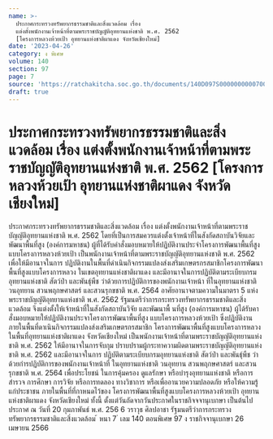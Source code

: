 ```yaml
---
name: >-
  ประกาศกระทรวงทรัพยากรธรรมชาติและสิ่งแวดล้อม เรื่อง
  แต่งตั้งพนักงานเจ้าหน้าที่ตามพระราชบัญญัติอุทยานแห่งชาติ พ.ศ. 2562
  [โครงการหลวงห้วยเป้า อุทยานแห่งชาติผาแดง จังหวัดเชียงใหม่]
date: '2023-04-26'
category: ง พิเศษ
volume: 140
section: 97
page: 7
source: 'https://ratchakitcha.soc.go.th/documents/140D097S0000000000700.pdf'
draft: true
---
```


# ประกาศกระทรวงทรัพยากรธรรมชาติและสิ่งแวดล้อม เรื่อง แต่งตั้งพนักงานเจ้าหน้าที่ตามพระราชบัญญัติอุทยานแห่งชาติ พ.ศ. 2562 [โครงการหลวงห้วยเป้า อุทยานแห่งชาติผาแดง จังหวัดเชียงใหม่]

ประกาศกระทรวงทรัพยากรธรรมชาติและสิ่งแวดล้อม เรื่อง แต่งตั้งพนักงานเจ้าหน้าที่ตามพระราชบัญญัติอุทยานแห่งชาติ พ.ศ. 2562 โดยที่เป็นการสมควรแต่งตั้งเจ้าหน้าที่ในสังกัดสถาบันวิจัยและพัฒนาพื้นที่สูง (องค์การมหาชน) ผู้ที่ได้รับคำสั่งมอบหมายให้ปฏิบัติงานประจำโครงการพัฒนาพื้นที่สูงแบบโครงการหลวงห้วยเป้า เป็นพนักงานเจ้าหน้าที่ตามพระราชบัญญัติอุทยานแห่งชาติ พ.ศ. 2562 เพื่อให้มีอานาจในการ ปฏิบัติงานในพื้นที่ดำเนินกิจกรรมแปลงส่งเสริมเกษตรกรสมาชิกโครงการพัฒนาพื้นที่สูงแบบโครงการหลวง ในเขตอุทยานแห่งชาติผาแดง และมีอานาจในการปฏิบัติตามระเบียบกรมอุทยานแห่งชาติ สัตว์ป่า และพันธุ์พืช ว่าด้วยการปฏิบัติการของพนักงานเจ้าหน้า ที่ในอุทยานแห่งชาติ วนอุทยาน สวนพฤกษศาสตร์ และสวนรุกขชาติ พ.ศ. 2564 อาศัยอานาจตามความในมาตรา 5 แห่งพระราชบัญญัติอุทยานแห่งชาติ พ.ศ. 2562 รัฐมนตรีว่าการกระทรวงทรัพยากรธรรมชาติและสิ่งแวดล้อม จึงแต่งตั้งให้เจ้าหน้าที่ในสังกัดสถาบันวิจัย และพัฒนาพื้ นที่สูง (องค์การมหาชน) ผู้ได้รับคาสั่งมอบหมายให้ปฏิบัติงานประจาโครงการพัฒนาพื้นที่สูง แบบโครงการหลวงห้วยเป้า ซึ่งปฏิบัติงานภายในพื้นที่ดาเนินกิจกรรมแปลงส่งเสริมเกษตรกรสมาชิก โครงการพัฒนาพื้นที่สูงแบบโครงการหลวง ในพื้นที่อุทยานแห่งชาติผาแดง จังหวัดเชียงใหม่ เป็นพนักงานเจ้าหน้าที่ตามพระราชบัญญัติอุทยานแห่งชาติ พ.ศ. 2562 ให้มีอานาจในการจับกุม ปราบปรามผู้กระทาความผิดตามพระราชบัญญัติอุทยานแห่งชาติ พ.ศ. 2562 และมีอานาจในการ ปฏิบัติตามระเบียบกรมอุทยานแห่งชาติ สัตว์ป่า และพันธุ์พืช ว่าด้วยกำรปฏิบัติการของพนักงานเจ้าหน้าที่ ในอุทยานแห่งชาติ วนอุทยาน สวนพฤกษศาสตร์ และสวนรุกขชาติ พ.ศ. 2564 เพื่อประโยชน์ ในการคุ้มครอง ดูแลรักษา หรือบำรุงอุทยานแห่งชาติ หรือการสำรวจ การศึกษา การวิจัย หรือการทดลอง ทางวิชาการ หรือเพื่ออานวยความปลอดภัย หรือให้ความรู้แก่ประชาชน ภายในพื้นที่ที่กาหนดไว้ของ โครงการพัฒนาพื้นที่สูงแบบโครงการหลวงห้วยเป้า อุทยานแห่งชาติผาแดง จังหวัดเชียงใหม่ ทั้งนี้ ตั้งแต่วันถัดจากวันประกาศในราชกิจจจานุเบกษา เป็นต้นไป ประกาศ ณ วันที่ 20 กุมภาพันธ์ พ.ศ. 256 6 วราวุธ ศิลปอาชา รัฐมนตรีว่าการกระทรวงทรัพยากรธรรมชาติและสิ่งแวดล้อม ้ หนา 7 ่ เลม 140 ตอนพิเศษ 97 ง ราชกิจจานุเบกษา 26 เมษายน 2566
